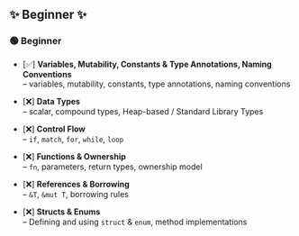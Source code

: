 ## ✨ Beginner ✨


### 🟢 Beginner

* [✅] **Variables, Mutability, Constants & Type Annotations, Naming Conventions**  
    – variables, mutability, constants, type annotations, naming conventions
    
* [❌] **Data Types**  
    – scalar, compound types, Heap-based / Standard Library Types
    
* [❌] **Control Flow**  
    – `if`, `match`, `for`, `while`, `loop`
    
* [❌] **Functions & Ownership**  
    – `fn`, parameters, return types, ownership model
    
* [❌] **References & Borrowing**  
    – `&T`, `&mut T`, borrowing rules
    
* [❌] **Structs & Enums**  
    – Defining and using `struct` & `enum`, method implementations